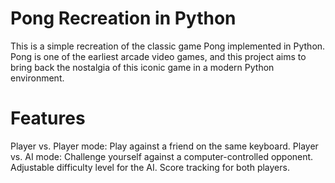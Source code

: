 # Pong Recreation in Python

This is a simple recreation of the classic game Pong implemented in Python. Pong is one of the earliest arcade video games, and this project aims to bring back the nostalgia of this iconic game in a modern Python environment.

# Features
Player vs. Player mode: Play against a friend on the same keyboard.
Player vs. AI mode: Challenge yourself against a computer-controlled opponent.
Adjustable difficulty level for the AI.
Score tracking for both players.
